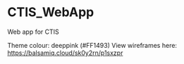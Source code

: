 # CTIS_WebApp
Web app for CTIS

Theme colour: deeppink  (#FF1493)
View wireframes here: https://balsamiq.cloud/sk0y2rn/p1sxzpr
